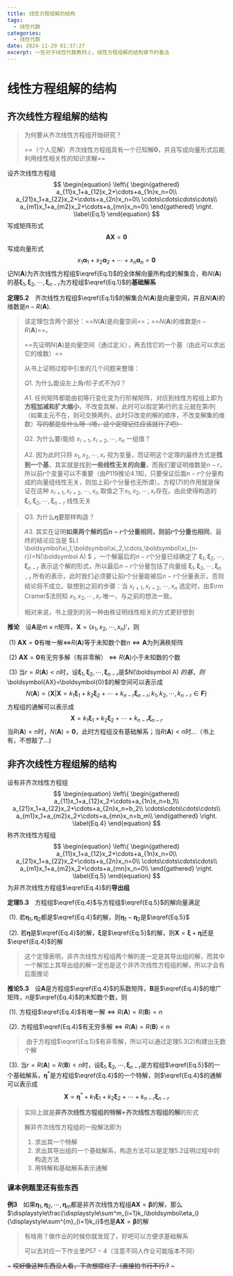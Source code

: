 ```yaml
---
title: 线性方程组解的结构
tags:
  - 线性代数
categories:
  - 线性代数
date: 2024-11-29 01:37:27
excerpt: 一些对于线性代数教材上，线性方程组解的结构章节的看法
---
```


# 线性方程组解的结构

## 齐次线性方程组解的结构

> 为何要从齐次线性方程组开始研究？
>
> ==（个人见解）齐次线性方程组具有一个已知解$\boldsymbol 0$，并且写成向量形式后能利用线性相关性的知识求解==

设齐次线性方程组
$$
\begin{equation}
\left\{
\begin{gathered}
a_{11}x_1+a_{12}x_2+\cdots+a_{1n}x_n=0\\
a_{21}x_1+a_{22}x_2+\cdots+a_{2n}x_n=0\\
\cdots\cdots\cdots\cdots\\
a_{m1}x_1+a_{m2}x_2+\cdots+a_{mn}x_n=0\\
\end{gathered}
\right.
\label{Eq.1}
\end{equation}
$$
写成矩阵形式
$$
\begin{equation}\boldsymbol{AX}=\boldsymbol{0}\label{Eq.2}\end{equation}
$$
写成向量形式
$$
\begin{equation}x_1\boldsymbol{\alpha}_1+x_2\boldsymbol{\alpha}_2+\cdots+x_n\boldsymbol{\alpha}_n=\boldsymbol0\label{Eq.3}\end{equation}
$$
记$N(\boldsymbol A)$为齐次线性方程组$\eqref{Eq.1}$的全体解向量所构成的解集合，称$N(\boldsymbol A)$的基$\boldsymbol\xi_1,\boldsymbol\xi_2,\cdots,\boldsymbol\xi_{n-r}$为方程组$\eqref{Eq.1}$的**基础解系**

**定理5.2**&emsp;齐次线性方程组$\eqref{Eq.1}$的解集合$N(\boldsymbol A)$是向量空间，并且$N(\boldsymbol A)$的维数是$n-R(\boldsymbol A)$.

> 该定理包含两个部分：==$N(\boldsymbol A)$是向量空间==；==$N(\boldsymbol A)$的维数是$n-R(\boldsymbol A)$==。
>
> ==先证明$N(\boldsymbol A)$是向量空间（通过定义），再去找它的一个基（由此可以求出它的维数）==
>
> 从书上证明过程中引发的几个问题来整理：
>
>  $Q1$. 为什么能设左上角$r$阶子式不为$0$？
>
>  $A1$. 任何矩阵都能由初等行变化变为行阶梯矩阵，对应到线性方程组上即为**方程加减和扩大缩小**，不改变其解，此时可以假定第$i$行的主元就在第$i$列（如果主元不在，则可交换两列，此时只改变的解的顺序，不改变解集的维数）~~写的都是些什么呀（唔，这个定理记住应该就行了吧）~~
> 
> $Q2$. 为什么要/能给 $x_{r+1},x_{r+2},\cdots,x_{n}$ 一组值？
>
>  $A2$. 因为此时只将 $x_1,x_2,\cdots,x_r$ 视为变量，而证明这个定理的最终方式是**找到一个基**，其实就是找到**一些线性无关的向量**，而我们要证明维数是$n-r$，所以前$r$个变量可以不重要（由$P119$推论$4.1$知，只要保证后面$n-r$个分量构成的向量组线性无关，则加上前$r$个分量也无所谓）。方程$(
>7)$的作用就是保证在这种 $x_{r+1},x_{r+2},\cdots,x_
>  {n}$ 取值之下$x_1,x_2,\cdots,x_r$存在。由此使得构造的 $\boldsymbol\xi_1,\boldsymbol\xi_2,\cdots,\boldsymbol\xi_{n-r}$ 线性无关

> $Q3$. 为什么$\boldsymbol \eta$要那样构造？
> 
> $A3$. 其实在证明**如果两个解的后$n-r$个分量相同，则前$r$个分量也相同**，最终的结论应当是 $L(
>\boldsymbol\xi_1,\boldsymbol\xi_2,\cdots,\boldsymbol\xi_{n-r})=N(\boldsymbol A)
>  $ ，一个解最后的$n-r$个分量已经确定了 $\boldsymbol\xi_1,\boldsymbol\xi_2,\cdots,\boldsymbol\xi_
>{n-r}$ 表示这个解的形式，所以最后$n-r$个分量包括了向量组 $\boldsymbol\xi_1,\boldsymbol\xi_2,\cdots,\boldsymbol\xi_
>  {n-r}$ 所有的表示，此时我们必须要让前$r$个分量能被后$n-r$个分量表示，否则结论将不成立。联想到之前的步骤：当 $x_{r+1},x_
> {r+2},\cdots,x_n$ 选定时，由$\rm Cramer$法则知 $x_1,x_2,\cdots,x_r$ 唯一，与之前的想法一致。
> 
> 相对来说，书上提到的另一种由秩证明线性相关的方式更好想到

**推论**&emsp;设$\boldsymbol A$是$m\times n$矩阵，$\boldsymbol X=(x_1, x_2, \cdots, x_n)'$，则

​    (1) $\boldsymbol{AX}=\boldsymbol0$有唯一解$\Leftrightarrow$$R(\boldsymbol A)$等于未知数个数$n\Leftrightarrow\boldsymbol
A$为列满秩矩阵

​    (2) $\boldsymbol{AX}=\boldsymbol0$有无穷多解（有非零解）$\Leftrightarrow R(\boldsymbol A)$小于未知数的个数

​    (3) 当$r=R(\boldsymbol A)<n$时，设$\boldsymbol\xi_1,\boldsymbol\xi_2,\cdots,\boldsymbol\xi_{n-r}$是$N(\boldsymbol A)
$的基，则$\boldsymbol{AX}=\boldsymbol{0}$的解空间可以表示成
$$
N(\boldsymbol A)=\{\boldsymbol X | \boldsymbol X=k_1\boldsymbol\xi_1+k_2\boldsymbol\xi_2+\cdots+k_{n-r}\boldsymbol\xi_
{n-r};k_1,k_2,\cdots,k_{n-r}\in \boldsymbol F\}
$$
方程组的通解可以表示成
$$
\boldsymbol X=k_1\boldsymbol\xi_1+k_2\boldsymbol\xi_2+\cdots+k_{n-r}\boldsymbol\xi_{n-r}
$$
当$R(\boldsymbol A)=n$时，$N(\boldsymbol A)={\boldsymbol 0}$，此时方程组没有基础解系；当$R(\boldsymbol A)<
n$时…（书上有，不想敲了…)

## 非齐次线性方程组解的结构

设有非齐次线性方程组
$$
\begin{equation}
\left\{
\begin{gathered}
a_{11}x_1+a_{12}x_2+\cdots+a_{1n}x_n=b_1\\
a_{21}x_1+a_{22}x_2+\cdots+a_{2n}x_n=b_2\\
\cdots\cdots\cdots\cdots\\
a_{m1}x_1+a_{m2}x_2+\cdots+a_{mn}x_n=b_m\\
\end{gathered}
\right.
\label{Eq.4}
\end{equation}
$$
称齐次线性方程组
$$
\begin{equation}
\left\{
\begin{gathered}
a_{11}x_1+a_{12}x_2+\cdots+a_{1n}x_n=0\\
a_{21}x_1+a_{22}x_2+\cdots+a_{2n}x_n=0\\
\cdots\cdots\cdots\cdots\\
a_{m1}x_1+a_{m2}x_2+\cdots+a_{mn}x_n=0\\
\end{gathered}
\right.
\label{Eq.5}
\end{equation}
$$
为非齐次线性方程组$\eqref{Eq.4}$的**导出组**

**定理5.3**&emsp;方程组$\eqref{Eq.4}$与方程组$\eqref{Eq.5}$的解向量满足

​	(1). 若$\boldsymbol \eta_1,\boldsymbol \eta_2$都是$\eqref{Eq.4}$的解，则$\boldsymbol\eta_1-\boldsymbol\eta_2$是$\eqref{Eq.5}$

​	(2). 若$\boldsymbol\eta$是$\eqref{Eq.4}$的解，$\boldsymbol\xi$是$\eqref{Eq.5}$的解，则$\boldsymbol X=\boldsymbol\xi+\boldsymbol\eta$还是$\eqref{Eq.4}$的解

> ​	这个定理表明，非齐次线性方程组两个解的差一定是其导出组的解，而其中一个解加上其导出组的解一定也是这个非齐次线性方程组的解，所以才会有后面推论

**推论5.3**&emsp;设$\boldsymbol A$是方程组$\eqref{Eq.4}$的系数矩阵，$\boldsymbol B$是$\eqref{Eq.4}$的增广矩阵，$n$是$\eqref{Eq.4}$的未知数个数，则

​	(1). 方程组$\eqref{Eq.4}$有唯一解$\Leftrightarrow R(\boldsymbol A)=R(\boldsymbol B)=n$

​	(2). 方程组$\eqref{Eq.4}$有无穷多解$\Leftrightarrow R(\boldsymbol A)=R(\boldsymbol B)<n$

> ​	由于方程组$\eqref{Eq.5}$有非零解，所以可以通过定理5.3(2)构建出无数个解

​	(3). 当$r=R(\boldsymbol A)=R(\boldsymbol B)<n$时，设$\boldsymbol\xi_1,\boldsymbol\xi_2,\cdots,\boldsymbol\xi_{n-r}$是方程组$\eqref{Eq.5}$的一个基础解系，$\boldsymbol\eta^*$是方程组$\eqref{Eq.4}$的一个特解，则$\eqref{Eq.4}$的通解可以表示成
$$
\boldsymbol X=\boldsymbol\eta^*+k_1\boldsymbol\xi_1+k_2\boldsymbol\xi_2+\cdots+k_{n-r}\boldsymbol\xi_{n-r}
$$

> 实际上就是**非齐次线性方程组的特解+齐次线性方程组的解**的形式
>
> 解非齐次线性方程组的一般解法即为
>
> 1. 求出其一个特解
> 2. 求出其导出组的一个基础解系，构造方法可以是定理5.2证明过程中的构造方法
> 3. 用特解和基础解系表示通解

### 课本例题里还有些东西

**例$3$**&emsp;如果$\boldsymbol\eta_1,\boldsymbol\eta_2,\cdots,\boldsymbol\eta_m$都是非齐次线性方程组$\boldsymbol{AX}=\boldsymbol\beta$的解，那么$\displaystyle\frac{\displaystyle\sum^m_{i=1}k_i\boldsymbol\eta_i}{\displaystyle\sum^{m}_{i=1}k_i}$也是$\boldsymbol{AX}=\boldsymbol\beta$的解

> 有啥用？做作业的时候你就发现了，好吧可以方便求基础解系
>
> 可以去对应一下作业里$P57-4$（注意不同人作业可能版本不同）



~ ~~哎好像这种东西没人看，下次想摆烂了（直接拍书行不行.?~~ ~
